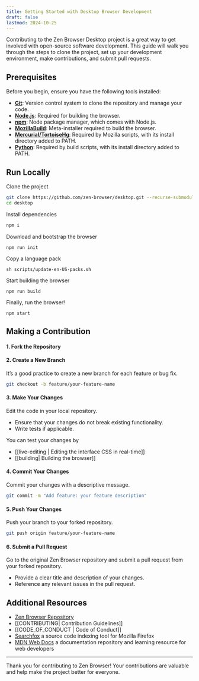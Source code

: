 ```yaml
---
title: Getting Started with Desktop Browser Development
draft: false
lastmod: 2024-10-25
---
```


Contributing to the Zen Browser Desktop project is a great way to get involved with open-source software development. This guide will walk you through the steps to clone the project, set up your development environment, make contributions, and submit pull requests.

## Prerequisites

Before you begin, ensure you have the following tools installed:

- [**Git**](https://git-scm.com/): Version control system to clone the repository and manage your code.
- [**Node.js**](https://nodejs.org/): Required for building the browser.
- [**npm**](https://www.npmjs.com/): Node package manager, which comes with Node.js.
- [**MozillaBuild**](https://wiki.mozilla.org/MozillaBuild): Meta-installer required to build the browser. 
- [**Mercurial/TortoiseHg**](https://www.mercurial-scm.org/downloads): Required by Mozilla scripts, with its install directory added to PATH.
- [**Python**](https://www.python.org/): Required by build scripts, with its install directory added to PATH.

## Run Locally

Clone the project

```bash
git clone https://github.com/zen-browser/desktop.git --recurse-submodules
cd desktop
```

Install dependencies

```bash
npm i
```

Download and bootstrap the browser

```
npm run init
```

Copy a language pack
```
sh scripts/update-en-US-packs.sh
```

Start building the browser

```
npm run build
```

Finally, run the browser!

```
npm start
```



## Making a Contribution

#### 1. Fork the Repository
    
#### 2. Create a New Branch
It’s a good practice to create a new branch for each feature or bug fix.
   
```bash
git checkout -b feature/your-feature-name
```
    
#### 3. Make Your Changes
Edit the code in your local repository.
- Ensure that your changes do not break existing functionality. 
- Write tests if applicable.

You can test your changes by
- [[live-editing | Editing the interface CSS in real-time]]
- [[building| Building the browser]]

#### 4. Commit Your Changes
Commit your changes with a descriptive message.
   
```bash
git commit -m "Add feature: your feature description"
```
    
#### 5. Push Your Changes
Push your branch to your forked repository.
   
```bash
git push origin feature/your-feature-name
```

#### 6. Submit a Pull Request
Go to the original Zen Browser repository and submit a pull request from your forked repository.
    
- Provide a clear title and description of your changes.
- Reference any relevant issues in the pull request.

## Additional Resources

- [Zen Browser Repository](https://github.com/zen-browser/desktop)
- [[CONTRIBUTING|  Contribution Guidelines]]
- [[CODE_OF_CONDUCT | Code of Conduct]]     
- [Searchfox](https://searchfox.org/)  a source code indexing tool for Mozilla Firefox
- [MDN Web Docs](https://developer.mozilla.org/)  a documentation repository and learning resource for web developers

---

Thank you for contributing to Zen Browser! Your contributions are valuable and help make the project better for everyone.